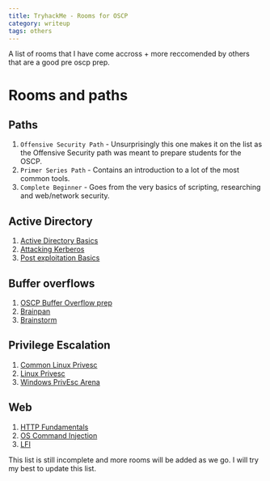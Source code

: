 ```yaml
---
title: TryhackMe - Rooms for OSCP 
category: writeup
tags: others
---
```

A list of rooms that I have come accross + more reccomended by others that are a good pre oscp prep. 

# Rooms and paths
## Paths

1. `Offensive Security Path` - Unsurprisingly this one makes it on the list as the Offensive Security path was meant to prepare students for the OSCP.
2. `Primer Series Path` - Contains an introduction to a lot of the most common tools.
3. `Complete Beginner` - Goes from the very basics of scripting, researching and web/network security.

## Active Directory
1. [Active Directory Basics](https://tryhackme.com/room/activedirectorybasics)
2. [Attacking Kerberos](https://tryhackme.com/room/attackingkerberos)
3. [Post exploitation Basics](https://tryhackme.com/room/postexploit)

## Buffer overflows
1. [OSCP Buffer Overflow prep](https://tryhackme.com/room/oscpbufferoverflowprep)
2. [Brainpan](https://tryhackme.com/room/brainpan)
3. [Brainstorm](https://tryhackme.com/room/brainstorm)

## Privilege Escalation
1. [Common Linux Privesc](https://tryhackme.com/room/commonlinuxprivesc)
2. [Linux Privesc](https://tryhackme.com/room/linuxprivesc)
3. [Windows PrivEsc Arena](https://tryhackme.com/room/windowsprivescarena)

## Web
1. [HTTP Fundamentals](https://tryhackme.com/room/webfundamentals)
2. [OS Command Injection](https://tryhackme.com/room/injection)
3. [LFI](https://tryhackme.com/room/lfi)

This list is still incomplete and more rooms will be added as we go.
I will try my best to update this list.
